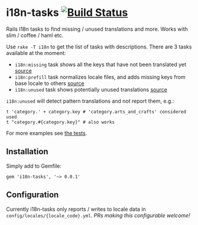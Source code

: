 i18n-tasks  [![Build Status](https://travis-ci.org/glebm/i18n-tasks.png?branch=master)](https://travis-ci.org/glebm/i18n-tasks)
==========

Rails I18n tasks to find missing / unused translations and more. Works with slim / coffee / haml etc.

Use `rake -T i18n` to get the list of tasks with descriptions. There are 3 tasks available at the moment:

* `i18n:missing` task shows all the keys that have not been translated yet [source](https://github.com/glebm/i18n-tasks/blob/master/lib/i18n/tasks/missing.rb)
* `i18n:prefill` task normalizes locale files, and adds missing keys from base locale to others [source](https://github.com/glebm/i18n-tasks/blob/master/lib/i18n/tasks/prefill.rb)
* `i18n:unused` task shows potentially unused translations [source](https://github.com/glebm/i18n-tasks/blob/master/lib/i18n/tasks/unused.rb)

`i18n:unused` will detect pattern translations and not report them, e.g.:

    t 'category.' + category.key # 'category.arts_and_crafts' considered used
    t "category.#{category.key}" # also works

For more examples see [the tests](https://github.com/glebm/i18n-tasks/blob/master/spec/i18n_tasks_spec.rb#L43-L59).

Installation
------------

Simply add to Gemfile:

    gem 'i18n-tasks', '~> 0.0.1'

Configuration
-------------

Currently i18n-tasks only reports / writes to locale data in `config/locales/{locale_code}.yml`. *PRs making this configurable welcome!*
